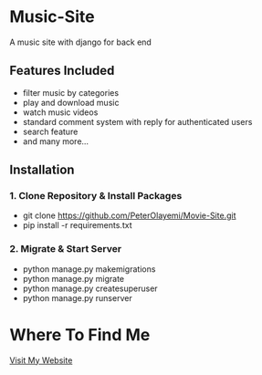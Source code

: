 # Music-Site
A music site with django for back end

## Features Included
* filter music by categories
* play and download music
* watch music videos
* standard comment system with reply for authenticated users
* search feature
* and many more...

## Installation
### 1. Clone Repository & Install Packages

- git clone https://github.com/PeterOlayemi/Movie-Site.git
- pip install -r requirements.txt

### 2. Migrate & Start Server
* python manage.py makemigrations
* python manage.py migrate
* python manage.py createsuperuser
* python manage.py runserver

# Where To Find Me
[Visit My Website](https://peterolayemi.github.io)
